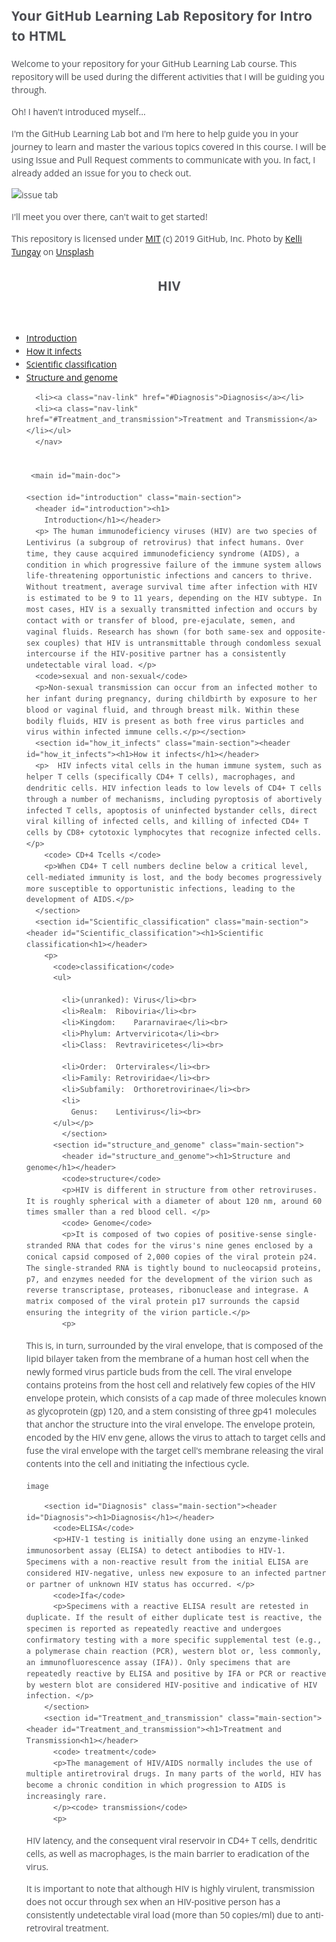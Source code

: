 ## Your GitHub Learning Lab Repository for Intro to HTML

Welcome to your repository for your GitHub Learning Lab course. This repository will be used during the different activities that I will be guiding you through.

Oh! I haven't introduced myself...

I'm the GitHub Learning Lab bot and I'm here to help guide you in your journey to learn and master the various topics covered in this course. I will be using Issue and Pull Request comments to communicate with you. In fact, I already added an issue for you to check out.

![issue tab](https://lab.github.com/public/images/issue_tab.png)

I'll meet you over there, can't wait to get started!

This repository is licensed under [MIT](LICENSE) (c) 2019 GitHub, Inc.
Photo by [Kelli Tungay](https://unsplash.com/photos/Sj0nhVIb4eY) on [Unsplash](https://unsplash.com/)
<!doctypehtml>
<html>
  <style>html,
body {
  min-width: 290px;
  color: #4d4e53;
  background-color: #ffffff;
  font-family: 'Open Sans', Arial, sans-serif;
  line-height: 1.5;
}

#navbar {
  position: fixed;
  min-width: 290px;
  top: 0px;
  left: 0px;
  width: 300px;
  height: 100%;
  border-right: solid;
  border-color: rgba(0, 22, 22, 0.4);
}

header {
  color: black;
  margin: 10px;
  text-align: center;
  font-size: 1.8em;
  font-weight: thin;
}

#main-doc header {
  text-align: left;
  margin: 0px;
}

#navbar ul {
  height: 88%;
  padding: 0;
  overflow-y: auto;
  overflow-x: hidden;
}

#navbar li {
  color: #4d4e53;
  border-top: 1px solid;
  list-style: none;
  position: relative;
  width: 100%;
}

#navbar a {
  display: block;
  padding: 10px 30px;
  color: #0d0000;
  text-decoration: none;
  cursor: pointer;
}

#main-doc {
  position: absolute;
  margin-left: 310px;
  padding: 20px;
  margin-bottom: 110px;
}

section article {
  color: #4d4e53;
  margin: 15px;
  font-size: 0.96em;
}

section li {
  margin: 15px 0px 0px 20px;
}

code {
  display: block;
  text-align: left;
  white-space: pre;
  position: relative;
  word-break: normal;
  word-wrap: normal;
  line-height: 2;
  background-color: #f7f7f7;
  padding: 15px;
  margin: 10px;
  border-radius: 5px;
}

@media only screen and (max-width: 815px) {
  /* For mobile phones: */
  #navbar ul {
    border: 1px solid;
    height: 207px;
  }

  #navbar {
    background-color: white;
    position: absolute;
    top: 0;
    padding: 0;
    margin: 0;
    width: 100%;
    max-height: 275px;
    border: none;
    z-index: 1;
    border-bottom: 2px solid;
  }

  #main-doc {
    position: relative;
    margin-left: 0px;
    margin-top: 270px;
  }
}

@media only screen and (max-width: 400px) {
  #main-doc {
    margin-left: -10px;
  }

  code {
    margin-left: -20px;
    width: 100%;
    padding: 15px;
    padding-left: 10px;
    padding-right: 45px;
    min-width: 233px;
  }
}

  </style>
  <nav id="navbar">
    <header> <h1>HIV</h1></header>
    <ul>
      <li><a class="nav-link" href="#introduction">Introduction</a></li>
     <li><a class="nav-link" href="#how_it_infects">How it infects</a></li>
      <li><a class="nav-link" href="#Scientific_classification">Scientific classification</a></li>
      <li><a class="nav-link" href="#structure_and_genome">Structure and genome</a></li>
      
      <li><a class="nav-link" href="#Diagnosis">Diagnosis</a></li>
      <li><a class="nav-link" href="#Treatment_and_transmission">Treatment and Transmission</a></li></ul>
      </nav>
 
      
     <main id="main-doc">
    
    <section id="introduction" class="main-section">
      <header id="introduction"><h1>
        Introduction</h1></header>
      <p> The human immunodeficiency viruses (HIV) are two species of Lentivirus (a subgroup of retrovirus) that infect humans. Over time, they cause acquired immunodeficiency syndrome (AIDS), a condition in which progressive failure of the immune system allows life-threatening opportunistic infections and cancers to thrive. Without treatment, average survival time after infection with HIV is estimated to be 9 to 11 years, depending on the HIV subtype. In most cases, HIV is a sexually transmitted infection and occurs by contact with or transfer of blood, pre-ejaculate, semen, and vaginal fluids. Research has shown (for both same-sex and opposite-sex couples) that HIV is untransmittable through condomless sexual intercourse if the HIV-positive partner has a consistently undetectable viral load. </p>
      <code>sexual and non-sexual</code>
      <p>Non-sexual transmission can occur from an infected mother to her infant during pregnancy, during childbirth by exposure to her blood or vaginal fluid, and through breast milk. Within these bodily fluids, HIV is present as both free virus particles and virus within infected immune cells.</p></section>
      <section id="how_it_infects" class="main-section"><header id="how_it_infects"><h1>How it infects</h1></header>
      <p>  HIV infects vital cells in the human immune system, such as helper T cells (specifically CD4+ T cells), macrophages, and dendritic cells. HIV infection leads to low levels of CD4+ T cells through a number of mechanisms, including pyroptosis of abortively infected T cells, apoptosis of uninfected bystander cells, direct viral killing of infected cells, and killing of infected CD4+ T cells by CD8+ cytotoxic lymphocytes that recognize infected cells.</p>
        <code> CD+4 Tcells </code>
        <p>When CD4+ T cell numbers decline below a critical level, cell-mediated immunity is lost, and the body becomes progressively more susceptible to opportunistic infections, leading to the development of AIDS.</p>
      </section>
      <section id="Scientific_classification" class="main-section"> <header id="Scientific_classification"><h1>Scientific classification<h1></header>
        <p>
          <code>classification</code>
          <ul>
            
            <li>(unranked):	Virus</li><br>
            <li>Realm:	Riboviria</li><br>
            <li>Kingdom:	Pararnavirae</li><br>
            <li>Phylum:	Artverviricota</li><br>
            <li>Class:	Revtraviricetes</li><br>
            
            <li>Order:	Ortervirales</li><br>
            <li>Family:	Retroviridae</li><br>
            <li>Subfamily:	Orthoretrovirinae</li><br>
            <li>
              Genus:	Lentivirus</li><br>
          </ul></p>
            </section>
          <section id="structure_and_genome" class="main-section"> 
            <header id="structure_and_genome"><h1>Structure and genome</h1></header>
            <code>structure</code>
            <p>HIV is different in structure from other retroviruses. It is roughly spherical with a diameter of about 120 nm, around 60 times smaller than a red blood cell. </p>
            <code> Genome</code>
            <p>It is composed of two copies of positive-sense single-stranded RNA that codes for the virus's nine genes enclosed by a conical capsid composed of 2,000 copies of the viral protein p24. The single-stranded RNA is tightly bound to nucleocapsid proteins, p7, and enzymes needed for the development of the virion such as reverse transcriptase, proteases, ribonuclease and integrase. A matrix composed of the viral protein p17 surrounds the capsid ensuring the integrity of the virion particle.</p>
            <p>

This is, in turn, surrounded by the viral envelope, that is composed of the lipid bilayer taken from the membrane of a human host cell when the newly formed virus particle buds from the cell. The viral envelope contains proteins from the host cell and relatively few copies of the HIV envelope protein, which consists of a cap made of three molecules known as glycoprotein (gp) 120, and a stem consisting of three gp41 molecules that anchor the structure into the viral envelope. The envelope protein, encoded by the HIV env gene, allows the virus to attach to target cells and fuse the viral envelope with the target cell's membrane releasing the viral contents into the cell and initiating the infectious cycle.</p>
              <div>
                <code>image</code>
            <img src="https://upload.wikimedia.org/wikipedia/commons/thumb/5/5e/HI-virion-structure_en.svg/300px-HI-virion-structure_en.svg.png" alt=""></div></p>
          </section>
          
        <section id="Diagnosis" class="main-section"><header id="Diagnosis"><h1>Diagnosis</h1></header>
          <code>ELISA</code>
          <p>HIV-1 testing is initially done using an enzyme-linked immunosorbent assay (ELISA) to detect antibodies to HIV-1. Specimens with a non-reactive result from the initial ELISA are considered HIV-negative, unless new exposure to an infected partner or partner of unknown HIV status has occurred. </p>
          <code>Ifa</code>
          <p>Specimens with a reactive ELISA result are retested in duplicate. If the result of either duplicate test is reactive, the specimen is reported as repeatedly reactive and undergoes confirmatory testing with a more specific supplemental test (e.g., a polymerase chain reaction (PCR), western blot or, less commonly, an immunofluorescence assay (IFA)). Only specimens that are repeatedly reactive by ELISA and positive by IFA or PCR or reactive by western blot are considered HIV-positive and indicative of HIV infection. </p>
        </section>
        <section id="Treatment_and_transmission" class="main-section"> <header id="Treatment_and_transmission"><h1>Treatment and Transmission<h1></header>
          <code> treatment</code>
          <p>The management of HIV/AIDS normally includes the use of multiple antiretroviral drugs. In many parts of the world, HIV has become a chronic condition in which progression to AIDS is increasingly rare.
          </p><code> transmission</code>
          <p>
HIV latency, and the consequent viral reservoir in CD4+ T cells, dendritic cells, as well as macrophages, is the main barrier to eradication of the virus.</p>
          <p>

It is important to note that although HIV is highly virulent, transmission does not occur through sex when an HIV-positive person has a consistently undetectable viral load (more than 50 copies/ml) due to anti-retroviral treatment.</p>
        </section>
          
  </main>
      </html>
